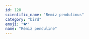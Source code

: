```yaml
---
id: 128
scientific_name: "Remiz pendulinus"
category: "bird"
emoji: "🐦"
name: "Rémiz penduline"
---
```

